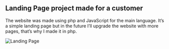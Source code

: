 <h2>Landing Page project made for a customer</h2>

<p>The website was made using php and JavaScript for the main language. It’s a simple landing page but in the future I’ll upgrade the website with more pages, that’s why I made it in php.</p>

<img src="https://i.imgur.com/WbsQvAt.png" alt="Landing Page">


